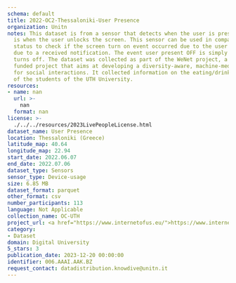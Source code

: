 ```yaml
---
schema: default
title: 2022-OC2-Thessaloniki-User Presence
organization: Unitn
notes: This dataset is from a sensor that detects when the user is present. An example
  is when the user unlocks the screen. This sensor can be used in comparison to Screen
  status to check if the screen turn on event occurred due to the user or, for example,
  due to a received notification. The event user present OFF is simply when the screen
  turns off. The dataset was collected as part of the WeNet project, a Horizon 2020
  funded project that aims at developing a diversity-aware, machine-mediated paradigm
  for social interactions. It collected information on the eating/drinking activities
  of the students of the UTH University.
resources:
- name: nan
  url: >-
    nan
  format: nan
license: >-
  ./../../resources/2023LivePeopleLicense.html
dataset_name: User Presence
location: Thessaloniki (Greece)
latitude_map: 40.64
longitude_map: 22.94
start_date: 2022.06.07
end_date: 2022.07.06
dataset_type: Sensors
sensor_type: Device-usage
size: 6.85 MB
dataset_format: parquet
other_format: csv
number_participants: 113
language: Not Applicable
collection_name: OC-UTH
project_url: <a href="https://www.internetofus.eu/">https://www.internetofus.eu/</a>
category:
- Dataset
domain: Digital University
5_stars: 3
publication_date: 2023-12-20 00:00:00
identifier: 006.AAAI.AAK.BZ
request_contact: datadistribution.knowdive@unitn.it
---
```

